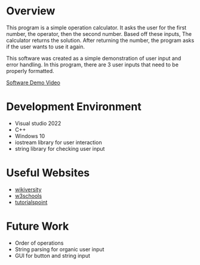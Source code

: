 # Overview

This program is a simple operation calculator. It asks the user for the first number, the operator, then the second number. Based off these inputs, The calculator returns the solution. After returning the number, the program asks if the user wants to use it again. 

This software was created as a simple demonstration of user input and error handling. In this program, there are 3 user inputs that need to be properly formatted. 

[Software Demo Video](https://youtu.be/XXA3EwNWS3g)

# Development Environment

* Visual studio 2022
* C++
* Windows 10
* iostream library for user interaction
* string library for checking user input


# Useful Websites

- [wikiversity](https://en.wikiversity.org/wiki/C%2B%2B/Simple_Math)
- [w3schools](https://www.w3schools.com/cpp/cpp_exceptions.asp#:~:text=Exception%20handling%20in%20C%2B%2B%20consist,us%20create%20a%20custom%20error.)
- [tutorialspoint](https://www.tutorialspoint.com/cplusplus/cpp_exceptions_handling.htm)

# Future Work

- Order of operations
- String parsing for organic user input
- GUI for button and string input